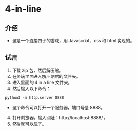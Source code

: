 # 4-in-line

## 介绍

- 这是一个连接四子的游戏，用 Javascript、css 和 html 实现的。

## 试用

1. 下载 zip 包，然后解压缩。
2. 在终端里面进入解压缩后的文件夹。
3. 进入里面的 4 in a line 文件夹。
4. 然后输入以下命令：

```shell
python3 -m http.server 8888
```
- 这个命令可以打开一个服务器，端口号是 8888。

4. 打开浏览器，输入网址：http://localhost:8888/ 。
5. 然后就可以玩了。
